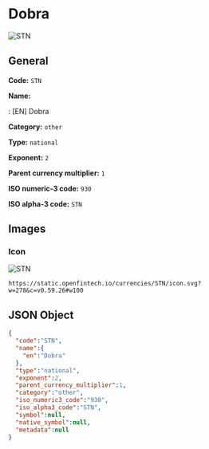 
# Dobra 
![STN](https://static.openfintech.io/currencies/STN/icon.svg?w=278&c=v0.59.26#w100)  

## General 
 
**Code:** `STN` 
 
**Name:** 
 
:	[EN] Dobra 
 
**Category:** `other` 
 
**Type:** `national` 
 
**Exponent:** `2` 
 
**Parent currency multiplier:** `1` 
 
**ISO numeric-3 code:** `930` 
 
**ISO alpha-3 code:** `STN` 
 

## Images 

### Icon 
 
![STN](https://static.openfintech.io/currencies/STN/icon.svg?w=278&c=v0.59.26#w100)  

```
https://static.openfintech.io/currencies/STN/icon.svg?w=278&c=v0.59.26#w100
```  

## JSON Object 

```json
{
  "code":"STN",
  "name":{
    "en":"Dobra"
  },
  "type":"national",
  "exponent":2,
  "parent_currency_multiplier":1,
  "category":"other",
  "iso_numeric3_code":"930",
  "iso_alpha3_code":"STN",
  "symbol":null,
  "native_symbol":null,
  "metadata":null
}
```  
